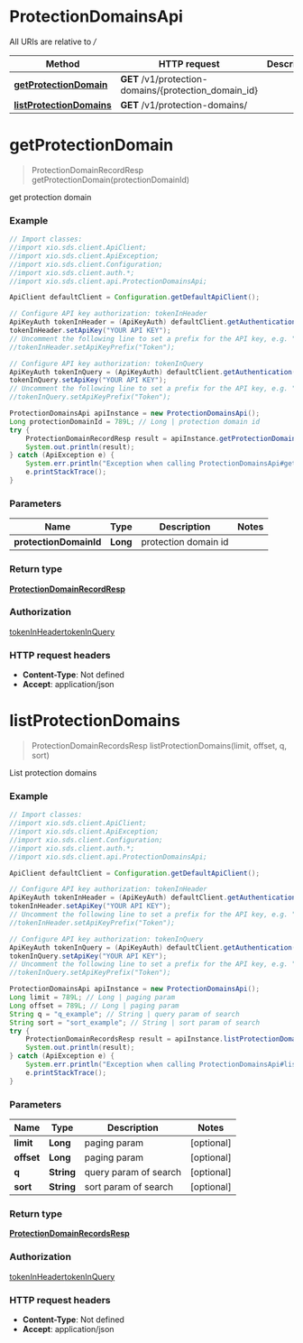 # ProtectionDomainsApi

All URIs are relative to */*

Method | HTTP request | Description
------------- | ------------- | -------------
[**getProtectionDomain**](ProtectionDomainsApi.md#getProtectionDomain) | **GET** /v1/protection-domains/{protection_domain_id} | 
[**listProtectionDomains**](ProtectionDomainsApi.md#listProtectionDomains) | **GET** /v1/protection-domains/ | 

<a name="getProtectionDomain"></a>
# **getProtectionDomain**
> ProtectionDomainRecordResp getProtectionDomain(protectionDomainId)



get protection domain

### Example
```java
// Import classes:
//import xio.sds.client.ApiClient;
//import xio.sds.client.ApiException;
//import xio.sds.client.Configuration;
//import xio.sds.client.auth.*;
//import xio.sds.client.api.ProtectionDomainsApi;

ApiClient defaultClient = Configuration.getDefaultApiClient();

// Configure API key authorization: tokenInHeader
ApiKeyAuth tokenInHeader = (ApiKeyAuth) defaultClient.getAuthentication("tokenInHeader");
tokenInHeader.setApiKey("YOUR API KEY");
// Uncomment the following line to set a prefix for the API key, e.g. "Token" (defaults to null)
//tokenInHeader.setApiKeyPrefix("Token");

// Configure API key authorization: tokenInQuery
ApiKeyAuth tokenInQuery = (ApiKeyAuth) defaultClient.getAuthentication("tokenInQuery");
tokenInQuery.setApiKey("YOUR API KEY");
// Uncomment the following line to set a prefix for the API key, e.g. "Token" (defaults to null)
//tokenInQuery.setApiKeyPrefix("Token");

ProtectionDomainsApi apiInstance = new ProtectionDomainsApi();
Long protectionDomainId = 789L; // Long | protection domain id
try {
    ProtectionDomainRecordResp result = apiInstance.getProtectionDomain(protectionDomainId);
    System.out.println(result);
} catch (ApiException e) {
    System.err.println("Exception when calling ProtectionDomainsApi#getProtectionDomain");
    e.printStackTrace();
}
```

### Parameters

Name | Type | Description  | Notes
------------- | ------------- | ------------- | -------------
 **protectionDomainId** | **Long**| protection domain id |

### Return type

[**ProtectionDomainRecordResp**](ProtectionDomainRecordResp.md)

### Authorization

[tokenInHeader](../README.md#tokenInHeader)[tokenInQuery](../README.md#tokenInQuery)

### HTTP request headers

 - **Content-Type**: Not defined
 - **Accept**: application/json

<a name="listProtectionDomains"></a>
# **listProtectionDomains**
> ProtectionDomainRecordsResp listProtectionDomains(limit, offset, q, sort)



List protection domains

### Example
```java
// Import classes:
//import xio.sds.client.ApiClient;
//import xio.sds.client.ApiException;
//import xio.sds.client.Configuration;
//import xio.sds.client.auth.*;
//import xio.sds.client.api.ProtectionDomainsApi;

ApiClient defaultClient = Configuration.getDefaultApiClient();

// Configure API key authorization: tokenInHeader
ApiKeyAuth tokenInHeader = (ApiKeyAuth) defaultClient.getAuthentication("tokenInHeader");
tokenInHeader.setApiKey("YOUR API KEY");
// Uncomment the following line to set a prefix for the API key, e.g. "Token" (defaults to null)
//tokenInHeader.setApiKeyPrefix("Token");

// Configure API key authorization: tokenInQuery
ApiKeyAuth tokenInQuery = (ApiKeyAuth) defaultClient.getAuthentication("tokenInQuery");
tokenInQuery.setApiKey("YOUR API KEY");
// Uncomment the following line to set a prefix for the API key, e.g. "Token" (defaults to null)
//tokenInQuery.setApiKeyPrefix("Token");

ProtectionDomainsApi apiInstance = new ProtectionDomainsApi();
Long limit = 789L; // Long | paging param
Long offset = 789L; // Long | paging param
String q = "q_example"; // String | query param of search
String sort = "sort_example"; // String | sort param of search
try {
    ProtectionDomainRecordsResp result = apiInstance.listProtectionDomains(limit, offset, q, sort);
    System.out.println(result);
} catch (ApiException e) {
    System.err.println("Exception when calling ProtectionDomainsApi#listProtectionDomains");
    e.printStackTrace();
}
```

### Parameters

Name | Type | Description  | Notes
------------- | ------------- | ------------- | -------------
 **limit** | **Long**| paging param | [optional]
 **offset** | **Long**| paging param | [optional]
 **q** | **String**| query param of search | [optional]
 **sort** | **String**| sort param of search | [optional]

### Return type

[**ProtectionDomainRecordsResp**](ProtectionDomainRecordsResp.md)

### Authorization

[tokenInHeader](../README.md#tokenInHeader)[tokenInQuery](../README.md#tokenInQuery)

### HTTP request headers

 - **Content-Type**: Not defined
 - **Accept**: application/json

